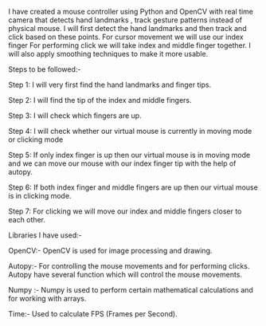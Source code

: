 I have created a mouse controller using Python and OpenCV with real time camera that detects hand landmarks , track gesture patterns instead of physical mouse. 
I will first detect the hand landmarks and then track and click based on these points.
For cursor movement we will use our index finger
For performing click we will take index and middle finger together.
I will also apply smoothing techniques to make it more usable. 

Steps to be followed:-

Step 1: I will very first find the hand landmarks and finger tips.

Step 2: I will find the tip of the index and middle fingers.

Step 3: I will check which fingers are up.

Step 4: I will check whether our virtual mouse is currently in moving mode or clicking mode

Step 5: If only index finger is up then our virtual mouse is in moving mode and we can move our mouse with our index finger tip with the help of autopy.

Step 6: If both index finger and middle fingers are up then our virtual mouse is in clicking mode.

Step 7: For clicking we will move our index and middle fingers closer to each other.


Libraries I have used:-

OpenCV:-  OpenCV is used for  image processing and drawing.

Autopy:- For controlling the mouse movements and for  performing clicks. Autopy have several function which will control the mouse movements.

Numpy :- Numpy is used to perform certain mathematical calculations and for working with arrays. 

Time:- Used to calculate FPS (Frames per Second).



